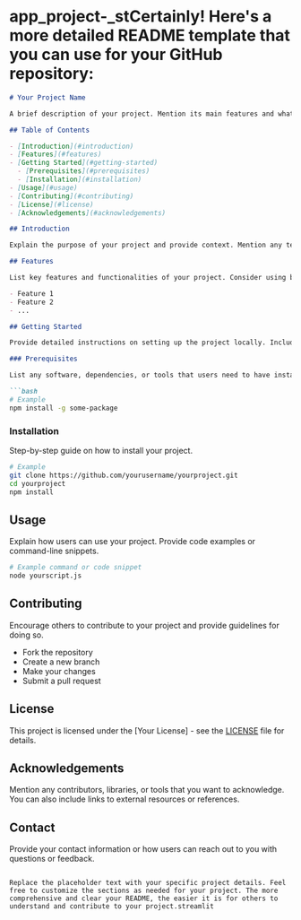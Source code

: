 # app_project-_stCertainly! Here's a more detailed README template that you can use for your GitHub repository:

```markdown
# Your Project Name

A brief description of your project. Mention its main features and what makes it unique.

## Table of Contents

- [Introduction](#introduction)
- [Features](#features)
- [Getting Started](#getting-started)
  - [Prerequisites](#prerequisites)
  - [Installation](#installation)
- [Usage](#usage)
- [Contributing](#contributing)
- [License](#license)
- [Acknowledgements](#acknowledgements)

## Introduction

Explain the purpose of your project and provide context. Mention any technologies, frameworks, or libraries your project depends on.

## Features

List key features and functionalities of your project. Consider using bullet points for clarity.

- Feature 1
- Feature 2
- ...

## Getting Started

Provide detailed instructions on setting up the project locally. Include prerequisites and installation steps.

### Prerequisites

List any software, dependencies, or tools that users need to have installed before using your project.

```bash
# Example
npm install -g some-package
```

### Installation

Step-by-step guide on how to install your project.

```bash
# Example
git clone https://github.com/yourusername/yourproject.git
cd yourproject
npm install
```

## Usage

Explain how users can use your project. Provide code examples or command-line snippets.

```bash
# Example command or code snippet
node yourscript.js
```

## Contributing

Encourage others to contribute to your project and provide guidelines for doing so.

- Fork the repository
- Create a new branch
- Make your changes
- Submit a pull request

## License

This project is licensed under the [Your License] - see the [LICENSE](LICENSE) file for details.

## Acknowledgements

Mention any contributors, libraries, or tools that you want to acknowledge. You can also include links to external resources or references.

## Contact

Provide your contact information or how users can reach out to you with questions or feedback.

```

Replace the placeholder text with your specific project details. Feel free to customize the sections as needed for your project. The more comprehensive and clear your README, the easier it is for others to understand and contribute to your project.streamlit
